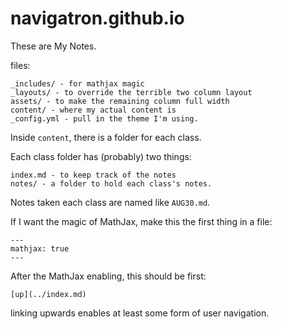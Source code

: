 # navigatron.github.io

These are My Notes.

files:
```
_includes/ - for mathjax magic
_layouts/ - to override the terrible two column layout
assets/ - to make the remaining column full width
content/ - where my actual content is
_config.yml - pull in the theme I'm using.
```

Inside `content`, there is a folder for each class.

Each class folder has (probably) two things:
```
index.md - to keep track of the notes
notes/ - a folder to hold each class's notes.
```

Notes taken each class are named like `AUG30.md`.

If I want the magic of MathJax, make this the first thing in a file:
```
---
mathjax: true
---
```

After the MathJax enabling, this should be first:
```
[up](../index.md)
```

linking upwards enables at least some form of user navigation.
